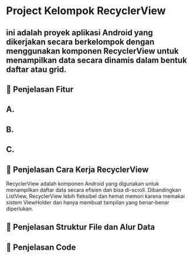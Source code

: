 # Project Kelompok RecyclerView

## ini adalah proyek aplikasi Android yang dikerjakan secara berkelompok dengan menggunakan komponen RecyclerView untuk menampilkan data secara dinamis dalam bentuk daftar atau grid.

## 📱 Penjelasan Fitur

## A. 
## B.
## C.

## 🤖 Penjelasan Cara Kerja RecyclerView 
RecyclerView adalah komponen Android yang digunakan untuk menampilkan daftar data secara efisien dan bisa di-scroll. Dibandingkan ListView, RecyclerView lebih fleksibel dan hemat memori karena memakai sistem ViewHolder dan hanya membuat tampilan yang benar-benar diperlukan.

## 📂 Penjelasan Struktur File dan Alur Data

## 🧩 Penjelasan Code
